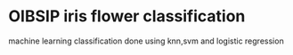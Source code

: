 # OIBSIP iris flower classification
machine learning classification done using knn,svm and logistic regression
